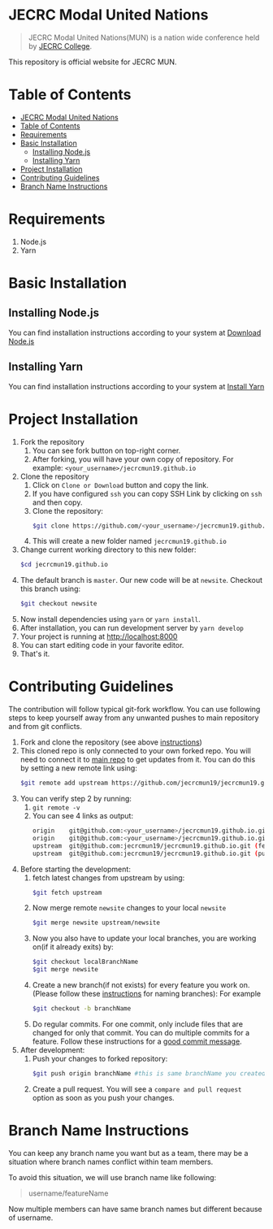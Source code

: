 # JECRC Modal United Nations

> JECRC Modal United Nations(MUN) is a nation wide conference held by [JECRC College](https://jecrc.in).

This repository is official website for JECRC MUN.

# Table of Contents
- [JECRC Modal United Nations](#jecrc-modal-united-nations)
- [Table of Contents](#table-of-contents)
- [Requirements](#requirements)
- [Basic Installation](#basic-installation)
  - [Installing Node.js](#installing-nodejs)
  - [Installing Yarn](#installing-yarn)
- [Project Installation](#project-installation)
- [Contributing Guidelines](#contributing-guidelines)
- [Branch Name Instructions](#branch-name-instructions)
# Requirements
1. Node.js
2. Yarn

# Basic Installation

## Installing Node.js
You can find installation instructions according to your system at [Download Node.js](https://nodejs.org/en/download/)

## Installing Yarn
You can find installation instructions according to your system at [Install Yarn](https://yarnpkg.com/en/docs/install#debian-stable)

# Project Installation

1. Fork the repository
   1. You can see fork button on top-right corner.
   2. After forking, you will have your own copy of repository. For example:
   `<your_username>/jecrcmun19.github.io`
2. Clone the repository
   1. Click on `Clone or Download` button and copy the link.
   2. If you have configured `ssh` you can copy SSH Link by clicking on `ssh` and then copy.
   3. Clone the repository:
       ```bash
      $git clone https://github.com/<your_username>/jecrcmun19.github.io.git
       ```
   4. This will create a new folder named `jecrcmun19.github.io`
3. Change current working directory to this new folder:
    ```bash
    $cd jecrcmun19.github.io
    ```
4. The default branch is `master`. Our new code will be at `newsite`. Checkout this branch using:
     ```bash
     $git checkout newsite
     ```
5. Now install dependencies using `yarn` or `yarn install`.
6. After installation, you can run development server by `yarn develop`
7. Your project is running at [http://localhost:8000](http://localhost:8000)
8. You can start editing code in your favorite editor.
9. That's it.

# Contributing Guidelines
The contribution will follow typical git-fork workflow. You can use following steps to keep yourself away from any unwanted pushes to main repository and from git conflicts.

1. Fork and clone the repository (see above [instructions](#project-installation))
2. This cloned repo is only connected to your own forked repo. You will need to connect it to [main repo](https://github.com/jecrcmun19/jecrcmun19.github.io) to get updates from it. You can do this by setting a new remote link using:
    ```bash
    $git remote add upstream https://github.com/jecrcmun19/jecrcmun19.github.io.git
    ```
3. You can verify step 2 by running:
   1. `git remote -v`
   2. You can see 4 links as output:
      ```bash
      origin	git@github.com:<your_username>/jecrcmun19.github.io.git (fetch)
      origin	git@github.com:<your_username>/jecrcmun19.github.io.git (push)
      upstream	git@github.com:jecrcmun19/jecrcmun19.github.io.git (fetch)
      upstream	git@github.com:jecrcmun19/jecrcmun19.github.io.git (push)
      ```
4. Before starting the development:
   1. fetch latest changes from upstream by using:
      ```bash
      $git fetch upstream
      ```
   2. Now merge remote `newsite` changes to your local `newsite`
      ```bash
      $git merge newsite upstream/newsite
      ```
   3. Now you also have to update your local branches, you are working on(if it already exits) by:
      ```bash
      $git checkout localBranchName
      $git merge newsite
   4. Create a new branch(if not exists) for every feature you work on. (Please follow these [instructions](#branch-name-instructions) for naming branches): For example
       ```bash
       $git checkout -b branchName
       ```
   5. Do regular commits. For one commit, only include files that are changed for only that commit. You can do multiple commits for a feature. Follow these instructions for a [good commit message](https://www.conventionalcommits.org/en/v1.0.0/#summary).
5. After development:
   1. Push your changes to forked repository:
      ```bash
      $git push origin branchName #this is same branchName you created in step 4.4
      ```
   2. Create a pull request. You will see a `compare and pull request` option as soon as you push your changes.

# Branch Name Instructions
You can keep any branch name you want but as a team, there may be a situation where branch names conflict within team members.

To avoid this situation, we will use branch name like following:
> username/featureName

Now multiple members can have same branch names but different because of username.
